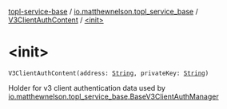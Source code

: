 [topl-service-base](../../index.md) / [io.matthewnelson.topl_service_base](../index.md) / [V3ClientAuthContent](index.md) / [&lt;init&gt;](./-init-.md)

# &lt;init&gt;

`V3ClientAuthContent(address: `[`String`](https://kotlinlang.org/api/latest/jvm/stdlib/kotlin/-string/index.html)`, privateKey: `[`String`](https://kotlinlang.org/api/latest/jvm/stdlib/kotlin/-string/index.html)`)`

Holder for v3 client authentication data used by
[io.matthewnelson.topl_service_base.BaseV3ClientAuthManager](../-base-v3-client-auth-manager/index.md)

